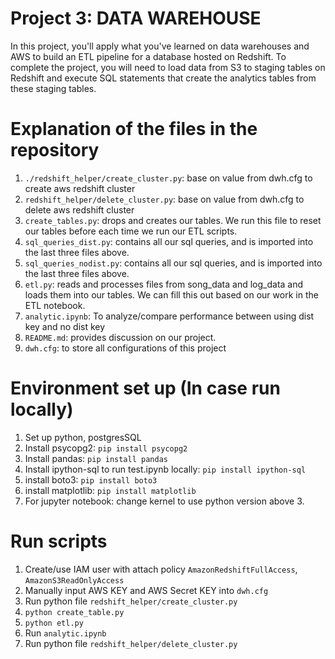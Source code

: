 # Project 3: DATA WAREHOUSE
In this project, you'll apply what you've learned on data warehouses and AWS to build an ETL pipeline for a database hosted on Redshift. To complete the project, you will need to load data from S3 to staging tables on Redshift and execute SQL statements that create the analytics tables from these staging tables.

# Explanation of the files in the repository
1. ```./redshift_helper/create_cluster.py```: base on value from dwh.cfg to create aws redshift cluster
2. ```redshift_helper/delete_cluster.py```: base on value from dwh.cfg to delete aws redshift cluster
3. ```create_tables.py```: drops and creates our tables. We run this file to reset our tables before each time we run our ETL scripts.
4. ```sql_queries_dist.py```: contains all our sql queries, and is imported into the last three files above.
5. ```sql_queries_nodist.py```: contains all our sql queries, and is imported into the last three files above.
6. ```etl.py```: reads and processes files from song_data and log_data and loads them into our tables. We can fill this out based on our work in the ETL notebook.
7. ```analytic.ipynb```: To analyze/compare performance between using dist key and no dist key
8. ```README.md```: provides discussion on our project.
9. ```dwh.cfg```: to store all configurations of this project

# Environment set up (In case run locally)
1. Set up python, postgresSQL
2. Install psycopg2: ```pip install psycopg2```
3. Install pandas: ```pip install pandas```
4. Install ipython-sql to run test.ipynb locally: ```pip install ipython-sql```
5. install boto3: ```pip install boto3```
6. install matplotlib: ```pip install matplotlib```
7. For jupyter notebook: change kernel to use python version above 3.

# Run scripts

1. Create/use IAM user with attach policy ```AmazonRedshiftFullAccess```, ```AmazonS3ReadOnlyAccess```
2. Manually input AWS  KEY and AWS Secret KEY into ```dwh.cfg``` 
3. Run python file ```redshift_helper/create_cluster.py```
4. ```python create_table.py```
5. ```python etl.py```
6. Run ```analytic.ipynb```
7. Run python file ```redshift_helper/delete_cluster.py```

